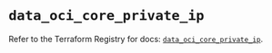 # `data_oci_core_private_ip`

Refer to the Terraform Registry for docs: [`data_oci_core_private_ip`](https://registry.terraform.io/providers/hashicorp/oci/7.19.0/docs/data-sources/core_private_ip).

